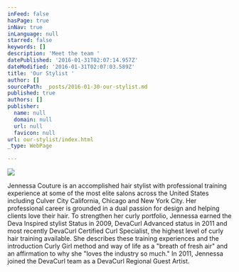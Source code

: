 ```yaml
---
inFeed: false
hasPage: true
inNav: true
inLanguage: null
starred: false
keywords: []
description: 'Meet the team '
datePublished: '2016-01-31T02:07:14.957Z'
dateModified: '2016-01-31T02:07:03.589Z'
title: 'Our Stylist '
author: []
sourcePath: _posts/2016-01-30-our-stylist.md
published: true
authors: []
publisher:
  name: null
  domain: null
  url: null
  favicon: null
url: our-stylist/index.html
_type: WebPage

---
```

![](https://the-grid-user-content.s3-us-west-2.amazonaws.com/a77fd34b-eb5e-40d0-9994-264f4f5b760e.JPG)

​​Jennessa Couture is an accomplished hair stylist with professional training experience at some of the most elite salons across the United States including Culver City California, Chicago and New York City. Her professional career is grounded in a dual passion for design and helping clients love their hair. 
To strengthen her curly portfolio, Jennessa earned the Deva Inspired stylist Status in 2009, DevaCurl Advanced status in 2011 and most recently DevaCurl Certified Curl Specialist, the highest level of curly hair training available.
She describes these training experiences and the introduction Curly Girl method and way of life as a "breath of fresh air" and an affirmation to why she "loves the industry so much." 
In 2011, Jennessa joined the DevaCurl team as a DevaCurl Regional Guest Artist.